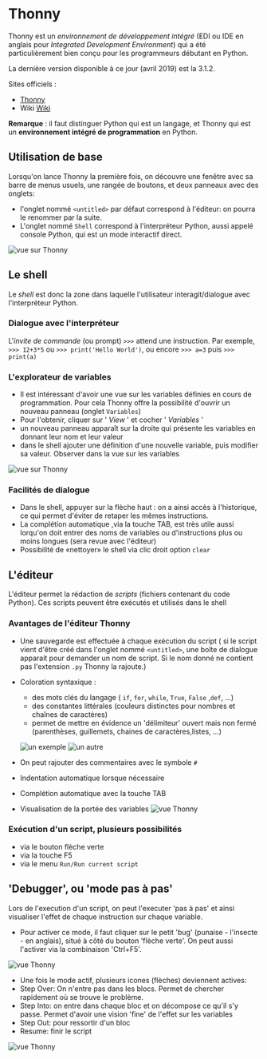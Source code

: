 ﻿# Thonny


Thonny est un *environnement de développement intégré* (EDI ou IDE en anglais pour 
*Integrated Development Environment*) qui a été particulièrement bien conçu pour les programmeurs 
débutant en Python.


La dernière version disponible à ce jour (avril 2019) est la 3.1.2.

Sites officiels :

* [Thonny](https://thonny.org)
* Wiki [Wiki](https://github.com/thonny/thonny/wiki)

**Remarque** : il faut distinguer Python qui est un langage, et Thonny qui est un **environnement intégré de 
programmation** en Python.


## Utilisation de base
Lorsqu'on lance Thonny la première fois, on découvre une fenêtre avec sa barre de menus usuels, une 
rangée de boutons, et deux panneaux avec des onglets:

*  l'onglet nommé `<untitled>` par défaut correspond à l'éditeur: on pourra le renommer par la suite.
* L'onglet nommé `Shell` correspond à l'interpréteur Python, aussi appelé console Python, qui est un mode interactif direct.

![vue sur Thonny](image1_thonny.png)

## Le shell
Le *shell* est donc la zone dans laquelle l'utilisateur interagit/dialogue avec l'interpréteur Python.

### Dialogue avec l'interpréteur

L'*invite de commande* (ou prompt) `>>>` attend une instruction. 
Par exemple, `>>> 12+3*5` ou  `>>> print('Hello World')`, ou encore  `>>> a=3`  puis `>>> print(a)`

### L'explorateur de variables

* Il est intéressant d'avoir une vue sur les variables définies en cours de programmation. Pour cela Thonny offre la possibilité d'ouvrir un nouveau panneau (onglet `Variables`)
* Pour l'obtenir, cliquer sur ' *View* ' et cocher ' *Variables* '
* un nouveau panneau  apparaît sur la droite qui présente les variables en donnant leur nom et leur valeur
* dans le shell ajouter une définition d'une nouvelle variable, puis modifier sa valeur. Observer dans la vue sur les variables

![vue sur Thonny](image2_thonny.png)

### Facilités de dialogue 

* Dans le shell, appuyer sur la flèche haut : on a ainsi accès à l'historique, ce qui permet d'éviter de retaper les mêmes instructions.
* La complétion automatique ,via la touche TAB, est très utile aussi lorqu'on doit entrer des noms de variables ou d'instructions plus ou moins longues (sera revue avec l'éditeur)
* Possibilité de «nettoyer» le shell via clic droit option `clear`

## L'éditeur
L'éditeur permet la rédaction de *scripts* (fichiers contenant du code Python). Ces scripts peuvent être exécutés et utilisés dans le shell

### Avantages de l'éditeur Thonny

* Une sauvegarde est effectuée à chaque exécution du script ( si le script vient d'être créé dans l'onglet nommé `<untitled>`, une boîte de dialogue apparait pour demander un nom de script. Si le nom donné ne contient pas l'extension `.py` Thonny la rajoute.)
* Coloration syntaxique :
  * des mots clés du langage ( `if`, `for`, `while`, `True`, `False` ,`def`, ...)
  * des constantes littérales (couleurs distinctes pour nombres et chaînes de caractères)
  * permet de mettre en évidence un 'délimiteur' ouvert mais non fermé (parenthèses, guillemets, chaines de caractères,listes, ...)

  ![un exemple](ex1.png) ![un autre](ex2.png)
* On peut rajouter des commentaires avec le symbole `#`
* Indentation automatique lorsque nécessaire
* Complétion automatique avec la touche TAB
* Visualisation de la portée des variables
![vue Thonny](image3_thonny.png)

### Exécution d'un script, plusieurs possibilités

* via le bouton flèche verte
* via la touche F5
* via le menu `Run/Run current script`

## 'Debugger', ou 'mode pas à pas'
Lors de l'execution d'un script, on peut l'executer 'pas à pas' et ainsi visualiser l'effet de chaque instruction sur chaque variable.
* Pour activer ce mode, il faut cliquer sur le petit 'bug' (punaise - l'insecte - en anglais), situé à côté du bouton 'flèche verte'. On peut aussi l'activer via la combinaison 'Ctrl+F5'.

![vue Thonny](image4_thonny.png)
* Une fois le mode actif, plusieurs icones (flèches) deviennent actives: 
 * Step Over: On n'entre pas dans les blocs. Permet de chercher rapidement où se trouve le problème.
 * Step Into: on entre dans chaque bloc et on décompose ce qu'il s'y passe. Permet d'avoir une vision 'fine' de l'effet sur les variables
 * Step Out: pour ressortir d'un bloc
 * Resume: finir le script

![vue Thonny](image5_thonny.png)


